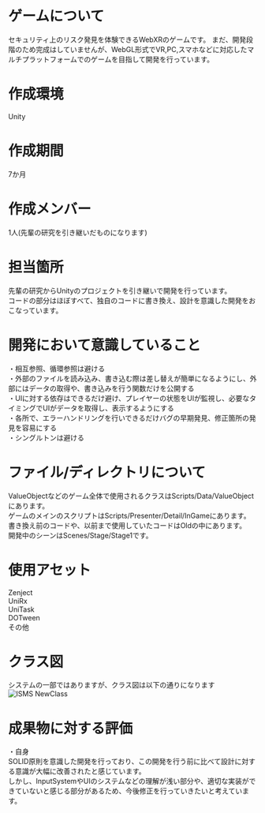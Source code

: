 # ゲームについて
セキュリティ上のリスク発見を体験できるWebXRのゲームです。
まだ、開発段階のため完成はしていませんが、WebGL形式でVR,PC,スマホなどに対応したマルチプラットフォームでのゲームを目指して開発を行っています。
# 作成環境
Unity

# 作成期間
7か月

# 作成メンバー
1人(先輩の研究を引き継いだものになります)

# 担当箇所
先輩の研究からUnityのプロジェクトを引き継いで開発を行っています。  
コードの部分はほぼすべて、独自のコードに書き換え、設計を意識した開発をおこなっています。

# 開発において意識していること
・相互参照、循環参照は避ける  
・外部のファイルを読み込み、書き込む際は差し替えが簡単になるようにし、外部にはデータの取得や、書き込みを行う関数だけを公開する  
・UIに対する依存はできるだけ避け、プレイヤーの状態をUIが監視し、必要なタイミングでUIがデータを取得し、表示するようにする  
・各所で、エラーハンドリングを行いできるだけバグの早期発見、修正箇所の発見を容易にする  
・シングルトンは避ける  

# ファイル/ディレクトリについて
ValueObjectなどのゲーム全体で使用されるクラスはScripts/Data/ValueObjectにあります。  
ゲームのメインのスクリプトはScripts/Presenter/Detail/InGameにあります。  
書き換え前のコードや、以前まで使用していたコードはOldの中にあります。  
開発中のシーンはScenes/Stage/Stage1です。

# 使用アセット
Zenject  
UniRx  
UniTask  
DOTween  
その他  

# クラス図
システムの一部ではありますが、クラス図は以下の通りになります
![ISMS NewClass](https://github.com/user-attachments/assets/2e86ae1a-d3df-48dc-adff-291305af7d60)

# 成果物に対する評価
・自身  
SOLID原則を意識した開発を行っており、この開発を行う前に比べて設計に対する意識が大幅に改善されたと感じています。  
しかし、InputSystemやUIのシステムなどの理解が浅い部分や、適切な実装ができていないと感じる部分があるため、今後修正を行っていきたいと考えています。
